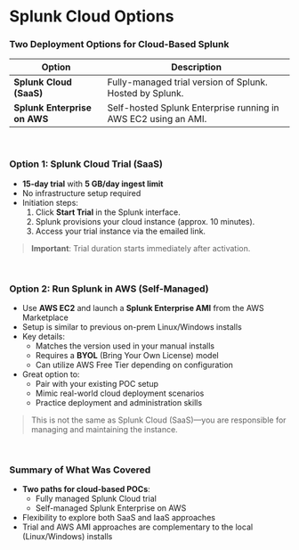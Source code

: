 # Splunk Cloud Options
### Two Deployment Options for Cloud-Based Splunk

|**Option**|**Description**|
|----------|---------------|
|**Splunk Cloud (SaaS)**|Fully-managed trial version of Splunk. Hosted by Splunk.|
|**Splunk Enterprise on AWS**|Self-hosted Splunk Enterprise running in AWS EC2 using an AMI.|

<br>

### Option 1: Splunk Cloud Trial (SaaS)
* **15-day trial** with **5 GB/day ingest limit**
* No infrastructure setup required
* Initiation steps:
  1. Click **Start Trial** in the Splunk interface.
  2. Splunk provisions your cloud instance (approx. 10 minutes).
  3. Access your trial instance via the emailed link.

> **Important**: Trial duration starts immediately after activation.

<br>

### Option 2: Run Splunk in AWS (Self-Managed)
* Use **AWS EC2** and launch a **Splunk Enterprise AMI** from the AWS Marketplace
* Setup is similar to previous on-prem Linux/Windows installs
* Key details:
  * Matches the version used in your manual installs
  * Requires a **BYOL** (Bring Your Own License) model
  * Can utilize AWS Free Tier depending on configuration
* Great option to:
  * Pair with your existing POC setup
  * Mimic real-world cloud deployment scenarios
  * Practice deployment and administration skills

> This is not the same as Splunk Cloud (SaaS)—you are responsible for managing and maintaining the instance.

<br>

### Summary of What Was Covered
* **Two paths for cloud-based POCs**:
  * Fully managed Splunk Cloud trial
  * Self-managed Splunk Enterprise on AWS
* Flexibility to explore both SaaS and IaaS approaches
* Trial and AWS AMI approaches are complementary to the local (Linux/Windows) installs

